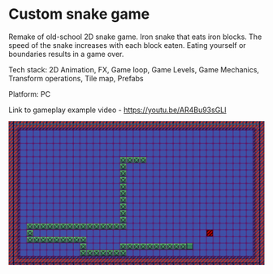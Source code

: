# Custom snake game
Remake of old-school 2D snake game. Iron snake that eats iron blocks. The speed of the snake increases with each block eaten. Eating yourself or boundaries results in a game over.

Tech stack: 2D Animation, FX, Game loop, Game Levels, Game Mechanics, Transform operations, Tile map, Prefabs

Platform: PC

Link to gameplay example video - https://youtu.be/AR4Bu93sGLI

![screenshot](/Assets/Images/SnakeScreenshot.png)

